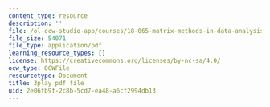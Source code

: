 ```yaml
---
content_type: resource
description: ''
file: /ol-ocw-studio-app/courses/18-065-matrix-methods-in-data-analysis-signal-processing-and-machine-learning-spring-2018/2e06fb9f2c8b5cd7ea48a6cf2994db13_9BYsNpTCZGg.pdf
file_size: 54071
file_type: application/pdf
learning_resource_types: []
license: https://creativecommons.org/licenses/by-nc-sa/4.0/
ocw_type: OCWFile
resourcetype: Document
title: 3play pdf file
uid: 2e06fb9f-2c8b-5cd7-ea48-a6cf2994db13
---
```

